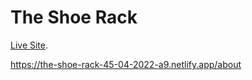 # The Shoe Rack

[Live Site](https://the-shoe-rack-45-04-2022-a9.netlify.app/about).

https://the-shoe-rack-45-04-2022-a9.netlify.app/about

